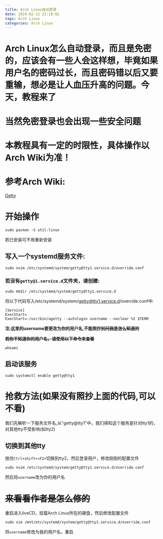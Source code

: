 ```yaml
---
title: Arch Linux自动登录
date: 2024-02-12 22:18:02 
tags: Arch Linux
categories: Arch Linux
---
```

# Arch Linux怎么自动登录，而且是免密的，应该会有一些人会这样想，毕竟如果用户名的密码过长，而且密码错以后又要重输，想必是让人血压升高的问题。今天，教程来了

# 当然免密登录也会出现一些安全问题

# 本教程具有一定的时限性，具体操作以Arch Wiki为准！

# 参考Arch Wiki:
[Getty](https://wiki.archlinuxcn.org/wiki/Getty)

# 开始操作
```
sudo pacman -S util-linux
```
若已安装可不用重新安装

## 写入一个systemd服务文件:
```
sudo nvim /etc/systemd/system/getty@tty1.service.d/override.conf
```
### 若没有`getty@1.service.d`文件夹，请创建:
```
sudo mkdir /etc/systemd/system/getty@tty1.service.d
```
将以下代码写入/etc/systemd/system/getty@tty1.service.d/override.conf中:
```
[Service]
ExecStart=
ExecStart=-/usr/bin/agetty --autologin username --noclear %I $TERM
```
**注:这里的username要更改为你的用户名,不能照抄~~别问我是怎么知道的~~**

**~~若你不知道你的用户名，请使用以下命令来查看~~**
```
whoami
```
## 启动该服务
```
sudo systemctl enable getty@tty1
```

# 抢救方法(如果没有照抄上面的代码,可以不看)
我们先解析一下服务文件名,从"getty@tty1"中，我们得知这个服务是针对tty1的，对其他tty不受影响(如tty2)
## 切换到其他tty
按住`Ctrl+shift+<F2>`切换到tty2，然后登录用户，修改刚刚的配置文件
```
sudo nvim /etc/systemd/system/getty@tty1.service.d/override.conf
```
然后将`username`改为你的用户名

# ~~来看看作者是怎么修的~~
重启进入liveCD，挂载Arch Linux所在的硬盘，然后修改配置文件
```
sudo vim /mnt/etc/systemd/system/getty@tty1.service.d/override.conf
```
将`username`修改为我的用户名，重启